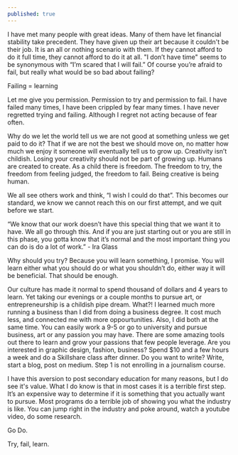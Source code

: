 ```yaml
---
published: true
---
```

I have met many people with great ideas. Many of them have let financial stability take precedent. They have given up their art because it couldn't be their job. It is an all or nothing scenario with them. If they cannot afford to do it full time, they cannot afford to do it at all. "I don’t have time" seems to be synonymous with “I’m scared that I will fail.” Of course you’re afraid to fail, but really what would be so bad about failing?

Failing = learning

Let me give you permission. Permission to try and permission to fail. I have failed many times, I have been crippled by fear many times. I have never regretted trying and failing. Although I regret not acting because of fear often.

Why do we let the world tell us we are not good at something unless we get paid to do it? That if we are not the best we should move on, no matter how much we enjoy it someone will eventually tell us to grow up. Creativity isn’t childish. Losing your creativity should not be part of growing up. Humans are created to create. As a child there is freedom. The freedom to try, the freedom from feeling judged, the freedom to fail. Being creative is being human.

We all see others work and think, “I wish I could do that”. This becomes our standard, we know we cannot reach this on our first attempt, and we quit before we start.

“We know that our work doesn’t have this special thing that we want it to have. We all go through this. And if you are just starting out or you are still in this phase, you gotta know that it’s normal and the most important thing you can do is do a lot of work.” - Ira Glass

Why should you try? Because you will learn something, I promise. You will learn either what you should do or what you shouldn’t do, either way it will be beneficial. That should be enough.

Our culture has made it normal to spend thousand of dollars and 4 years to learn. Yet taking our evenings or a couple months to pursue art, or entrepreneurship is a childish pipe dream. What?! I learned much more running a business than I did from doing a business degree. It cost much less, and connected me with more oppourtunities. Also, I did both at the same time. You can easily work a 9-5 or go to university and pursue business, art or any passion you may have. There are some amazing tools out there to learn and grow your passions that few people leverage. Are you interested in graphic design, fashion, business? Spend $10 and a few hours a week and do a Skillshare class after dinner. Do you want to write? Write, start a blog, post on medium. Step 1 is not enrolling in a journalism course.

I have this aversion to post secondary education for many reasons, but I do see it's value. What I do know is that in most cases it is a terrible first step. It’s an expensive way to determine if it is something that you actually want to pursue. Most programs do a terrible job of showing you what the industry is like. You can jump right in the industry and poke around, watch a youtube video, do some research.

Go Do.

Try, fail, learn.

